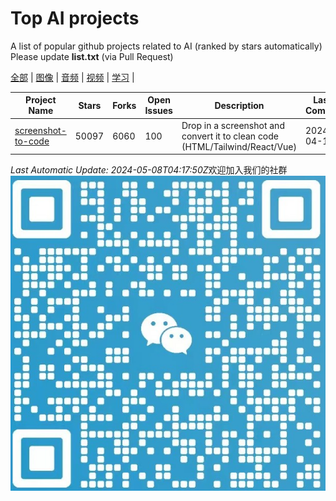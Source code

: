 # Top AI projects
A list of popular github projects related to AI (ranked by stars automatically)
Please update **list.txt** (via Pull Request)

<a href="./README.md">全部</a> |   <a href="./READMEpicture.md">图像</a> |   <a href="./READMEaudio.md">音频</a> | <a href="./READMEvideo.md">视频</a> | <a href="./READMElearn.md">学习</a> | 

| Project Name | Stars | Forks | Open Issues | Description | Last Commit |
| ------------ | ----- | ----- | ----------- | ----------- | ----------- |
| [screenshot-to-code](https://github.com/abi/screenshot-to-code) | 50097 | 6060 | 100 | Drop in a screenshot and convert it to clean code (HTML/Tailwind/React/Vue) | 2024-04-18 |

*Last Automatic Update: 2024-05-08T04:17:50Z*欢迎加入我们的社群 ![](https://raw.githubusercontent.com/mouuii/picture/master/weichat.jpg) 